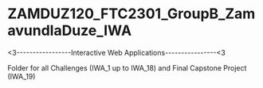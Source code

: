 # ZAMDUZ120_FTC2301_GroupB_ZamavundlaDuze_IWA
<3-----------------Interactive Web Applications----------------<3






Folder for all Challenges (IWA_1 up to IWA_18) and Final Capstone Project (IWA_19)
